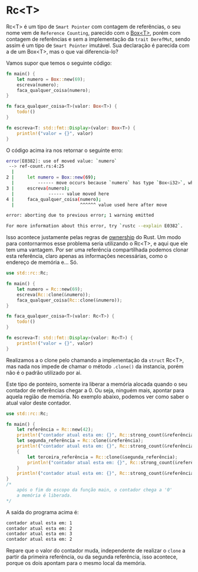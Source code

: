 # Rc\<T>

Rc\<T> é um tipo de `Smart Pointer` com contagem de referências, o seu nome vem de `Reference Counting`, parecido com o [Box\<T>](02-smart-pointers-box.md), porém com contagem de referências e sem a implementação da `trait DerefMut`, sendo assim é um tipo de `Smart Pointer` imutável. Sua declaração é parecida com a de um Box\<T>, mas o que vai diferencia-lo?

Vamos supor que temos o seguinte código:

```rust
fn main() {
    let numero = Box::new(69);
    escreva(numero);
    faca_qualquer_coisa(numero);
}

fn faca_qualquer_coisa<T>(valor: Box<T>) {
    todo!()
}

fn escreva<T: std::fmt::Display>(valor: Box<T>) {
    println!("valor = {}", valor)
}
```

O código acima ira nos retornar o seguinte erro:

```sh
error[E0382]: use of moved value: `numero`
 --> ref-count.rs:4:25
  |
2 |     let numero = Box::new(69);
  |         ------ move occurs because `numero` has type `Box<i32>`, which does not implement the `Copy` trait
3 |     escreva(numero);
  |             ------ value moved here
4 |     faca_qualquer_coisa(numero);
  |                         ^^^^^^ value used here after move

error: aborting due to previous error; 1 warning emitted

For more information about this error, try `rustc --explain E0382`.
```

Isso acontece  justamente pelas regras de [ownership](../intermediary-01/03-ownership.md) do Rust. Um modo para contornarmos esse problema seria utilizando o Rc\<T>, e aqui que ele tem uma vantagem. Por ser uma referência compartilhada podemos clonar esta referência, claro apenas as informações necessárias, como o endereço de memória e... Só.

```rust
use std::rc::Rc;

fn main() {
    let numero = Rc::new(69);
    escreva(Rc::clone(&numero));
    faca_qualquer_coisa(Rc::clone(&numero));
}

fn faca_qualquer_coisa<T>(valor: Rc<T>) {
    todo!()
}

fn escreva<T: std::fmt::Display>(valor: Rc<T>) {
    println!("valor = {}", valor)
}
```

Realizamos a o clone pelo chamando a implementação da `struct` Rc\<T>, mas nada nos impede de chamar o método `.clone()` da instancia, porém não é o padrão utilizado por ai.

Este tipo de ponteiro, somente ira liberar a memória alocada quando o seu contador de referências chegar a 0. Ou seja, ninguém mais, apontar para aquela região de memória. No exemplo abaixo, podemos ver como saber o atual valor deste contador.

```rust
use std::rc::Rc;

fn main() {
    let referência = Rc::new(42);
    println!("contador atual esta em: {}", Rc::strong_count(&referência));
    let segunda_referência = Rc::clone(&referência);
    println!("contador atual esta em: {}", Rc::strong_count(&referência));
    {
        let terceira_referência = Rc::clone(&segunda_referência);
        println!("contador atual esta em: {}", Rc::strong_count(&referência));
    }
    println!("contador atual esta em: {}", Rc::strong_count(&referência));
} 
/*
    após o fim do escopo da função main, o contador chega a '0'
    a memória é liberada.
*/
```

A saída do programa acima é:

```sh
contador atual esta em: 1
contador atual esta em: 2
contador atual esta em: 3
contador atual esta em: 2
```

Repare que o valor do contador muda, independente de realizar o `clone` a partir da primeira referência, ou da segunda referência, isso acontece, porque os dois apontam para o mesmo local da memória.